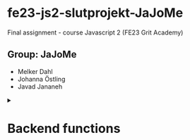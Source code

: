 # fe23-js2-slutprojekt-JaJoMe

Final assignment - course Javascript 2 (FE23 Grit Academy)

## Group: JaJoMe

- Melker Dahl
- Johanna Östling
- Javad Jananeh
<details>
<summary><h1>Backend functions</h1></summary>

<details><summary>
    <h3>functions found in handledatabase.ts</h3>
</summary>

#### readDatabase()

> Reads db.json and returns the object

#### writeDatabase()

> Rewrites db.json with new additions to the users array

</details>
<details>
    
<summary>
        <h3>functions found in users.ts</h3>
    </summary>
    
 #### getUsers()
    
 > Uses readDatabase() and returns the users array in db.json
    
 #### getUsersWithoutPassword
    
 > Same as getUsers() but without the user.password property
    
 #### getUser(id)
    
  > Returns a single user by using find() to match the user.id provided in the paramater
    
 #### logIn(userName, userPassword)
    
 > Loops over getUsers() and returns a single userWithoutPassword if user.name and user.password matches the parameters
    >
    > **json format for this is:**_{"name": "username","password":"password"}_
    
 #### getUserData(userId,dataType)
    
   > Uses getUser(userId) and returns either the user.comments array or the user.posts array depending on the dataType paramater (either "comments" or "posts")
    >
    > **json format for this is:**_{"userId": "user.id","dataType":"comments"|"posts"}_
    
 #### addUser(user)
    
  > Creates a new user and adds it to the users array if the user.name is unique. user.id is randomly generated with crypto.randomUUID(). returns the user excluding the password
    >
    > **json format for this is:**_{"name":"name","password":"password","image":"src for img"}_
    
 #### deleteUser(id)
    
  > Deletes the user whose user.id matches the id provided in the paramater
</details>

<details>
    <summary>
        <h3>functions found in posts.ts</h3>
    </summary>
    
 #### getPost(userId,postId)
    
   > Uses getUser(userid) and returns the post if post.id matches the postId provided in the paramater
    >
    > **json format for this is:**_{"userId":"user.id","postId":"user.posts.postId"}_
    
  #### getCategory(category)
    
> Returns an array with all posts that matches post.category to the category provided in the paramater
    >
    > **json format for this is:**_{"category":"League of Legends" | "Bloodborne" | "Palworld"}_
    
 #### addPost(userId, post)
    
 > Creates a new post object and pushes it into user.posts array in the user whose user.id matches the userId provided in the paramater
    >
    > **json format for this is:**_{ "title": "post title","bread": "post content","category":"League of Legends" | "Bloodborne" | "Palworld", "comments":[]}_
    
 #### deletePost(userId, postId)
    
 > Deletes a post object if the user.id and posts.postId matches the userId and postId provided in the paramaters
    >
    > **json format for this is:**_{"userId":"user.id","postId":"user.posts.postId"}_
</details>
<details>
    
<summary>
        <h3>functions found in comments.ts</h3>
    </summary>
    
 #### addComment(userId,postId,commentText)
    
 > Creates a new comment and pushes it into the posts.post.comments array as well as the user.comments array of the user who made the request.
    >
    > **json format for this is:**_{"userId":"user.id","postId":"user.posts.postId","commentText":"the comment"}_
    
  #### deleteComment(commentId)
    
 > Deletes the comment that matches the user.comments.commentId with the commentId provided in the paramater.
    >
    > **json format for this is:**_{"commentId":"user.comments.comment.commentId"}_
</details>

</details>
